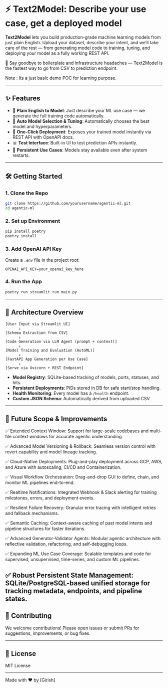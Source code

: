# ⚡ Text2Model: Describe your use case, get a deployed model

**Text2Model** lets you build production-grade machine learning models from just plain English. Upload your dataset, describe your intent, and we’ll take care of the rest — from generating model code to training, tuning, and deploying your model as a fully working REST API.

🚀 Say goodbye to boilerplate and infrastructure headaches — Text2Model is the fastest way to go from CSV to prediction endpoint.

Note : Its a just basic demo POC for learning purpose. 

---

## ✨ Features

* 🧠 **Plain English to Model**: Just describe your ML use case — we generate the full training code automatically.
* 🧪 **Auto Model Selection & Tuning**: Automatically chooses the best model and hyperparameters.
* 🚀 **One-Click Deployment**: Exposes your trained model instantly via REST API with OpenAPI docs.
* 📊 **Test Interface**: Built-in UI to test prediction APIs instantly.
* 🔄 **Persistent Use Cases**: Models stay available even after system restarts.

---

## 🛠️ Getting Started

### 1. Clone the Repo

```bash
git clone https://github.com/yourusername/agentic-ml.git
cd agentic-ml
```

### 2. Set up Environment

```bash
pip install poetry
poetry install
```

### 3. Add OpenAI API Key

Create a `.env` file in the project root:

```env
OPENAI_API_KEY=your_openai_key_here
```

### 4. Run the App

```bash
poetry run streamlit run main.py
```

---

## 🧱 Architecture Overview

```
[User Input via Streamlit UI]
      ↓
[Schema Extraction from CSV]
      ↓
[Code Generation via LLM Agent (prompt + context)]
      ↓
[Model Training and Evaluation (AutoML)]
      ↓
[FastAPI App Generation per Use Case]
      ↓
[Serve via Uvicorn + REST Endpoint]
```

* **Model Registry**: SQLite-based tracking of models, ports, statuses, and hits.
* **Persistent Deployments**: PIDs stored in DB for safe start/stop handling.
* **Health Monitoring**: Every model has a `/health` endpoint.
* **Custom JSON Schema**: Automatically derived from uploaded CSV.

---

## 🚧 Future Scope & Improvements

✅ Extended Context Window: Support for large-scale codebases and multi-file context windows for accurate agentic understanding.

✅ Advanced Model Versioning & Rollback: Seamless version control with revert capability and model lineage tracking.

✅ Cloud-Native Deployments: Plug-and-play deployment across GCP, AWS, and Azure with autoscaling, CI/CD and Containerization.

✅ Visual Workflow Orchestration: Drag-and-drop GUI to define, chain, and monitor ML pipelines end-to-end.

✅ Realtime Notifications: Integrated Webhook & Slack alerting for training milestones, errors, and deployment events.

✅ Resilient Failure Recovery: Granular error tracing with intelligent retries and fallback mechanisms.

✅ Semantic Caching: Context-aware caching of past model intents and pipeline structures for faster iterations.

✅ Advanced Generator-Validator Agents: Modular agentic architecture with reflective validation, refactoring, and self-debugging loops.

✅ Expanding ML Use Case Coverage: Scalable templates and code for supervised, unsupervised, time-series, and custom ML pipelines.

✅ Robust Persistent State Management: SQLite/PostgreSQL-based unified storage for tracking metadata, endpoints, and pipeline states.
---

## 🤝 Contributing

We welcome contributions! Please open issues or submit PRs for suggestions, improvements, or bug fixes.

---

## 🪪 License

MIT License

---

Made with ❤️ by \[Girish]
